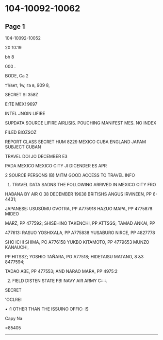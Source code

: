 # 104-10092-10062

## Page 1

104-10092-10052

20 10:19

bh 8

000 .

BODE, Ca 2

т1/вет, 1w, га в, 909 8,

SECRET SI 358Z

E:TE MEX! 9697

INTEL JNGIN LIFIRE

SUPDATA SOURCE LIFIRE AIRLISIS. POUCHING MANIFEST MES. NO INDEX

FILED BIOZSOZ

REPORT CLASS SECRET HUM 8229 MEXICO CUBA ENGLAND JAPAM SUBJECT CUBAN

TRAVEL DOI JO DECEMBER E3

PADA MEXICO MEXICO CITY JI DICENDER ES APR

2 SOURCE PERSONS (B) MITM GOOD ACCESS TO TRAVEL INFO

1. TRAVEL DATA SADNS THE FOLLOWING ARRIVED IN MEXICO CITY FRO

HABANA BY AIR O 38 DECEMBER 19638 BRITISHS ANGUS IRVINEEN, PP 6-4431;

JAPANESE: USUSÜMU OVOTRA, PP A775918 HAZUO MAPA, PP 4775878 MIDEO

MARZ, PP 477592; SHISEHINO TAKENCHI, PP ATTSGS; TAMAD ANKAI, PP

477613: RASUO YOSHIXALA, PP A775838 YUSABURO NIRCE, PP 4827778

SHO ICHI SHIMA, PO A776158 YUKBO KITAMOTO, PP 4779653 MUNZO KANAUCHI,

PP HITSSZ; YOSHIO TAÑARA, PO A77518; HIDETAISU MATANO, 8 &3 8477594;

TADAO ABE, PP 477553; AND NARAO MARA, PP 4975:2

2. FIELD DISTEN STATE FBI NAVY AIR ARMY C::::.

SECRET

'OCLREI

• :1 OTHER THAN THE ISSUINO OFFIC: I$

Capy Na

=85405

---

